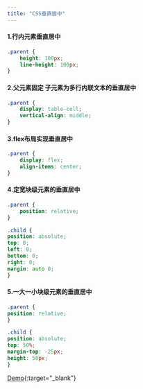 ```yaml
---
title: "CSS垂直居中"
---
```


#### 1.行内元素垂直居中  
```css
.parent {
    height: 100px;
    line-height: 100px;
}
```

#### 2.父元素固定 子元素为多行内联文本的垂直居中

```css
.parent {
    display: table-cell;
    vertical-align: middle;
}
```

<!-- more -->

#### 3.flex布局实现垂直居中

```css
.parent {
    display: flex;
    align-items: center;
}
```

#### 4.定宽块级元素的垂直居中

```css
.parent {
    position: relative;
}

.child {
position: absolute;
top: 0;
left: 0;
bottom: 0;
right: 0;
margin: auto 0;
}
```

#### 5.一大一小块级元素的垂直居中

```css
.parent {
position: relative;
}

.child {
position: absolute;
top: 50%;
margin-top: -25px;
height: 50px;
}
```

[Demo](/demo/css-center-vertical.html){:target="_blank"}